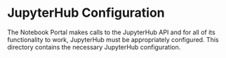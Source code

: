# JupyterHub Configuration

The Notebook Portal makes calls to the JupyterHub API and for all of its functionality to work, JupyterHub must be 
appropriately configured. This directory contains the necessary JupyterHub configuration. 
